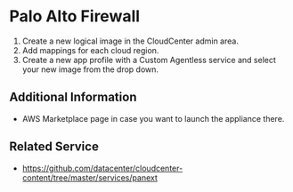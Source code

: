 # Palo Alto Firewall

1. Create a new logical image in the CloudCenter admin area.
1. Add mappings for each cloud region.
1. Create a new app profile with a Custom Agentless service and select your new image from the drop down.


## Additional Information
- AWS Marketplace page in case you want to launch the appliance there.

## Related Service
- https://github.com/datacenter/cloudcenter-content/tree/master/services/panext
